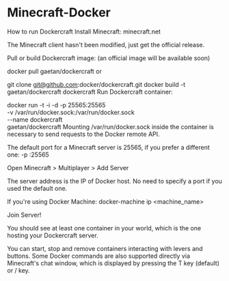 # Minecraft-Docker

How to run Dockercraft
Install Minecraft: minecraft.net

The Minecraft client hasn't been modified, just get the official release.

Pull or build Dockercraft image: (an official image will be available soon)

docker pull gaetan/dockercraft
or

git clone git@github.com:docker/dockercraft.git
docker build -t gaetan/dockercraft dockercraft
Run Dockercraft container:

docker run -t -i -d -p 25565:25565 \
-v /var/run/docker.sock:/var/run/docker.sock \
--name dockercraft \
gaetan/dockercraft
Mounting /var/run/docker.sock inside the container is necessary to send requests to the Docker remote API.

The default port for a Minecraft server is 25565, if you prefer a different one: -p <port>:25565

Open Minecraft > Multiplayer > Add Server

The server address is the IP of Docker host. No need to specify a port if you used the default one.

If you're using Docker Machine: docker-machine ip <machine_name>

Join Server!

You should see at least one container in your world, which is the one hosting your Dockercraft server.

You can start, stop and remove containers interacting with levers and buttons. Some Docker commands are also supported directly via Minecraft's chat window, which is displayed by pressing the T key (default) or / key.
